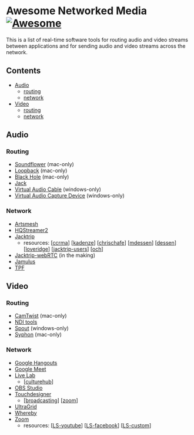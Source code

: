 # Awesome Networked Media [![Awesome](https://awesome.re/badge.svg)](https://awesome.re)

This is a list of real-time software tools for routing audio and video streams between applications and for sending audio and video streams across the network.

## Contents

- [Audio](#audio)
  - [routing](#routing)
  - [network](#network)
- [Video](#video)
  - [routing](#routing-1)
  - [network](#network-1)

## Audio

### Routing

- [Soundflower](https://github.com/mattingalls/Soundflower) (mac-only)
- [Loopback](https://rogueamoeba.com/loopback/) (mac-only)
- [Black Hole](https://github.com/ExistentialAudio/BlackHole) (mac-only)
- [Jack](https://jackaudio.org/)
- [Virtual Audio Cable](https://www.vb-audio.com/Cable/) (windows-only)
- [Virtual Audio Capture Device](https://github.com/rdp/virtual-audio-capture-grabber-device) (windows-only)

### Network

- [Artsmesh](https://www.artsmesh.com/)
- [HQStreamer2](https://github.com/sauraen/HQStreamer2)
- [Jacktrip](https://github.com/jacktrip/jacktrip)
  - resources: [[ccrma](https://ccrma.stanford.edu/software/jacktrip/)] [[kadenze](https://www.kadenze.com/courses/online-jamming-and-concert-technology-x/info)] [[chrischafe](http://chrischafe.net/online-jamming-and-concert-technology-online-course/)] [[mdessen](https://mdessen.com/portfolio/networked-music-performance-resources/)] [[dessen](https://docs.google.com/document/d/1YLX8NatB_Ktdr24LyVg7h_P3zwG1lh1D0A0e733mCYo/edit)] [[loveridge](https://docs.google.com/document/d/18pbu2xQRv521NKvHuYHjIVXRcLFqcDsqYnfKixyuyGg/edit)] [[jacktrip-users](https://groups.google.com/forum/#!forum/jacktrip-users)] [[och](https://github.com/omarcostahamido/One-Quick-Solution_Patches/tree/master/Other)]
- [Jacktrip-webRTC](https://github.com/jacktrip-webrtc/jacktrip-webrtc) (in the making)
- [Jamulus](https://github.com/corrados/jamulus) 
- [TPF](https://gitlab.zhdk.ch/TPF)

## Video

### Routing

- [CamTwist](http://camtwiststudio.com/) (mac-only)
- [NDI tools](https://ndi.tv/tools/)
- [Spout](https://spout.zeal.co/) (windows-only)
- [Syphon](http://syphon.v002.info/) (mac-only)

### Network

- [Google Hangouts](https://hangouts.google.com/)
- [Google Meet](https://meet.google.com/)
- [Live Lab](https://github.com/ojack/LiveLab)
  - [[culturehub](https://www.culturehub.org/livelab)]
- [OBS Studio](https://obsproject.com/)
- [Touchdesigner](https://derivative.ca/)
  - [[broadcasting](https://derivative.ca/community-post/broadcasting-social-media-touchdesigner/62737)] [[zoom](https://derivative.ca/community-post/tutorial/touchdesigner-zoom/62762)]
- [UltraGrid](http://www.ultragrid.cz/)
- [Whereby](https://whereby.com/)
- [Zoom](https://zoom.us/)
  - resources: [[LS-youtube](https://support.zoom.us/hc/en-us/articles/360028478292-Streaming-a-Meeting-or-Webinar-on-YouTube-Live)] [[LS-facebook](https://support.zoom.us/hc/en-us/articles/115000350406-Streaming-a-Meeting-or-Webinar-on-Facebook-Live)] [[LS-custom](https://support.zoom.us/hc/en-us/articles/115001777826-Live-Streaming-Meetings-or-Webinars-Using-a-Custom-Service)]
